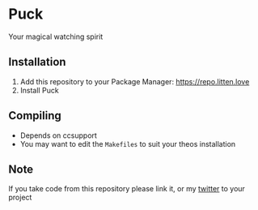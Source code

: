 # Puck
Your magical watching spirit

## Installation
1. Add this repository to your Package Manager: https://repo.litten.love
2. Install Puck

## Compiling
  - Depends on ccsupport
  - You may want to edit the `Makefiles` to suit your theos installation

## Note
If you take code from this repository please link it, or my [twitter](https://twitter.com/Litteeen) to your project
